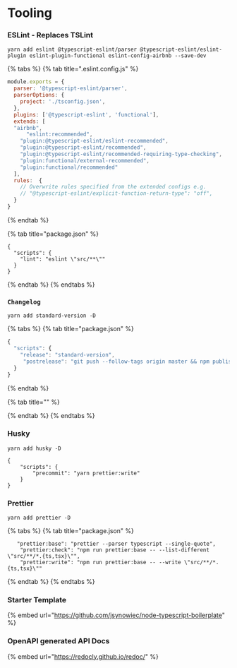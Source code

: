 # Tooling

### ESLint - Replaces TSLint

`yarn add eslint @typescript-eslint/parser @typescript-eslint/eslint-plugin eslint-plugin-functional eslint-config-airbnb --save-dev`

{% tabs %}
{% tab title=".eslint.config.js" %}
```javascript
module.exports = {
  parser: '@typescript-eslint/parser',
  parserOptions: {
    project: './tsconfig.json',
  },
  plugins: ['@typescript-eslint', 'functional'],
  extends: [
  "airbnb",
      "eslint:recommended",
    "plugin:@typescript-eslint/eslint-recommended",
    "plugin:@typescript-eslint/recommended",
    "plugin:@typescript-eslint/recommended-requiring-type-checking",
    "plugin:functional/external-recommended",
    "plugin:functional/recommended"
  ],
  rules:  {
    // Overwrite rules specified from the extended configs e.g. 
    // "@typescript-eslint/explicit-function-return-type": "off",
  }
}
```
{% endtab %}

{% tab title="package.json" %}
```
{
  "scripts": {
    "lint": "eslint \"src/**\""
  }
}
```
{% endtab %}
{% endtabs %}

### `Changelog`

```yarn add standard-version -D```

{% tabs %}
{% tab title="package.json" %}
```javascript
{
  "scripts": {
    "release": "standard-version",
     "postrelease": "git push --follow-tags origin master && npm publish"
  }
}
```
{% endtab %}

{% tab title="" %}

{% endtab %}
{% endtabs %}

### Husky

`yarn add husky -D`

```text
{
    "scripts": {
        "precommit": "yarn prettier:write"
    }
}
```

### Prettier

`yarn add prettier -D`

{% tabs %}
{% tab title="package.json" %}
```text
   "prettier:base": "prettier --parser typescript --single-quote",
    "prettier:check": "npm run prettier:base -- --list-different \"src/**/*.{ts,tsx}\"",
    "prettier:write": "npm run prettier:base -- --write \"src/**/*.{ts,tsx}\""
```
{% endtab %}
{% endtabs %}

### Starter Template

{% embed url="https://github.com/jsynowiec/node-typescript-boilerplate" %}

### OpenAPI generated API Docs

{% embed url="https://redocly.github.io/redoc/" %}




